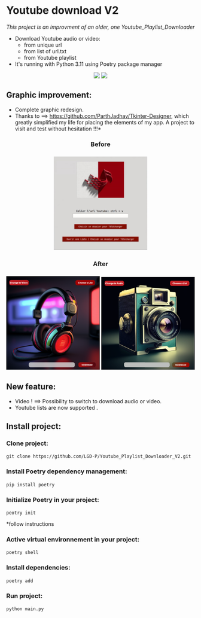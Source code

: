 # Youtube download V2

_This project is an improvment of an older, one Youtube_Playlist_Downloader_

- Download Youtube audio or video:
  - from unique url
  - from list of url.txt
  - from Youtube playlist
- It's running with Python 3.11 using Poetry package manager

<p align='center'>
    <img src="https://cdn.jsdelivr.net/gh/devicons/devicon/icons/python/python-original-wordmark.svg" width=40/> <img src="https://python-poetry.org/images/logo-origami.svg" width=30/>
 </p>

## Graphic improvement:

- Complete graphic redesign.
- Thanks to ==> https://github.com/ParthJadhav/Tkinter-Designer, which greatly simplified my life for placing the elements of my app. A project to visit and test without hesitation !!!\*

<h3 align=center>Before<h3>

<p align='center'>
    <img src="assets\frame0\old_project.png" width=250>
    
</p>

<h3 align=center>After<h3>

<p align='center'>
    <img src="assets\frame0\audio_look.png" width=250>
    <img src="assets\frame0\video_look.png" width=250>
</p>

## New feature:

- Video ! ==> Possibility to switch to download audio or video.
- Youtube lists are now supported .

## Install project:

### Clone project:

    git clone https://github.com/LGD-P/Youtube_Playlist_Downloader_V2.git

### Install Poetry dependency management:

    pip install poetry

### Initialize Poetry in your project:

    peotry init

\*follow instructions

### Active virtual environnement in your project:

    poetry shell

### Install dependencies:

    poetry add

### Run project:

    python main.py
